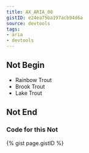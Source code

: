 ```yaml
---
title: AX_ARIA_08
gistID: e24ea75ba197acb94d6a
source: devtools
tags:
- aria
- devtools
---
```


<h2 aria-describedby="{{ page.gistID }}">Not Begin</h2>
<div class="rendered-not">
<!-- Bad: the radiogroup role must own elements with role radio -->
<ul role="radiogroup" aria-labelledby="foo"> 
    <li id="radio1" tabindex="-1">Rainbow Trout</li> 
    <li id="radio2" tabindex="-1">Brook Trout</li>
    <li id="radio3" tabindex="0">Lake Trout</li>
</ul>
</div> <!-- rendered-not -->

<h2 aria-describedby="{{ page.gistID }}">Not End</h2>

<h3 aria-describedby="{{ page.gistID }}">Code for this Not</h3>
{% gist page.gistID %}
